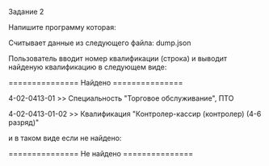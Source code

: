 Задание 2

Напишите программу которая:

Считывает данные из следующего файла: dump.json

Пользователь вводит номер квалификации (строка) и выводит найденую квалификацию в следующем виде:

=============== Найдено ===============

4-02-0413-01 >> Специальность "Торговое обслуживание", ПТО

4-02-0413-01-02 >> Квалификация "Контролер-кассир (контролер) (4-6 разряд)"​

и в таком виде если не найдено:

=============== Не найдено ===============
